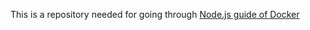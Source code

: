 This is a repository needed for going through [Node.js guide of Docker](https://docs.docker.com/language/nodejs/)